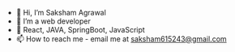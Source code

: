 - 👋 Hi, I’m Saksham Agrawal
- 👀 I’m a web developer
- 💞️ React, JAVA, SpringBoot, JavaScript
- 📫 How to reach me - email me at saksham615243@gmail.com

<!---
5ak5ham/5ak5ham is a ✨ special ✨ repository because its `README.md` (this file) appears on your GitHub profile.
You can click the Preview link to take a look at your changes.
--->
